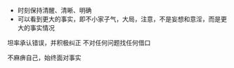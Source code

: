 


- 时刻保持清醒、清晰、明确
- 可以看到更大的事实，即不小家子气，大局，注意，不是妄想和意淫，而是更大的事实情况

坦率承认错误，并积极纠正
不对任何问题找任何借口

不麻痹自己，始终面对事实
